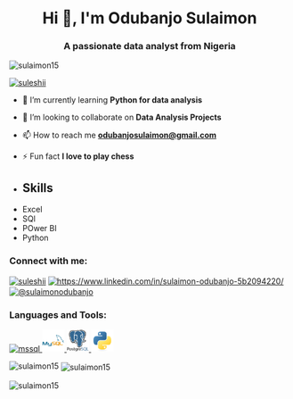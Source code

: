 <h1 align="center">Hi 👋, I'm Odubanjo Sulaimon</h1>
<h3 align="center">A passionate data analyst from Nigeria</h3>


<p align="left"> <img src="https://komarev.com/ghpvc/?username=sulaimon15&label=Profile%20views&color=0e75b6&style=flat" alt="sulaimon15" /> </p>

<p align="left"> <a href="https://twitter.com/suleshii" target="blank"><img src="https://img.shields.io/twitter/follow/suleshii?logo=twitter&style=for-the-badge" alt="suleshii" /></a> </p>

- 🌱 I’m currently learning **Python for data analysis**

- 👯 I’m looking to collaborate on **Data Analysis Projects**

- 📫 How to reach me **odubanjosulaimon@gmail.com**

- ⚡ Fun fact **I love to play chess**
- ## Skills

* Excel
* SQl
* POwer BI
* Python

<h3 align="left">Connect with me:</h3>
<p align="left">
<a href="https://twitter.com/suleshii" target="blank"><img align="center" src="https://raw.githubusercontent.com/rahuldkjain/github-profile-readme-generator/master/src/images/icons/Social/twitter.svg" alt="suleshii" height="30" width="40" /></a>
<a href="https://linkedin.com/in/https://www.linkedin.com/in/sulaimon-odubanjo-5b2094220/" target="blank"><img align="center" src="https://raw.githubusercontent.com/rahuldkjain/github-profile-readme-generator/master/src/images/icons/Social/linked-in-alt.svg" alt="https://www.linkedin.com/in/sulaimon-odubanjo-5b2094220/" height="30" width="40" /></a>
<a href="https://medium.com/@sulaimonodubanjo" target="blank"><img align="center" src="https://raw.githubusercontent.com/rahuldkjain/github-profile-readme-generator/master/src/images/icons/Social/medium.svg" alt="@sulaimonodubanjo" height="30" width="40" /></a>
</p>

<h3 align="left">Languages and Tools:</h3>
<p align="left"> <a href="https://www.microsoft.com/en-us/sql-server" target="_blank" rel="noreferrer"> <img src="https://www.svgrepo.com/show/303229/microsoft-sql-server-logo.svg" alt="mssql" width="40" height="40"/> </a> <a href="https://www.mysql.com/" target="_blank" rel="noreferrer"> <img src="https://raw.githubusercontent.com/devicons/devicon/master/icons/mysql/mysql-original-wordmark.svg" alt="mysql" width="40" height="40"/> </a> <a href="https://www.postgresql.org" target="_blank" rel="noreferrer"> <img src="https://raw.githubusercontent.com/devicons/devicon/master/icons/postgresql/postgresql-original-wordmark.svg" alt="postgresql" width="40" height="40"/> </a> <a href="https://www.python.org" target="_blank" rel="noreferrer"> <img src="https://raw.githubusercontent.com/devicons/devicon/master/icons/python/python-original.svg" alt="python" width="40" height="40"/> </a> </p>

<p><img align="left" src="https://github-readme-stats.vercel.app/api/top-langs?username=sulaimon15&show_icons=true&locale=en&layout=compact" alt="sulaimon15" /></p>

<p>&nbsp;<img align="center" src="https://github-readme-stats.vercel.app/api?username=sulaimon15&show_icons=true&locale=en" alt="sulaimon15" /></p>

<p><img align="center" src="https://github-readme-streak-stats.herokuapp.com/?user=sulaimon15&" alt="sulaimon15" /></p>

